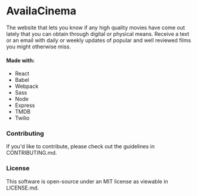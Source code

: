 # AvailaCinema

The website that lets you know if any high quality movies have come out lately that you can obtain through digital or physical means. 
Receive a text or an email with daily or weekly updates of popular and well reviewed films you might otherwise miss.

#### Made with:
- React
- Babel
- Webpack
- Sass
- Node
- Express
- TMDB
- Twilio

### Contributing
If you'd like to contribute, please check out the guidelines in CONTRIBUTING.md.

### License
This software is open-source under an MIT license as viewable in LICENSE.md.
